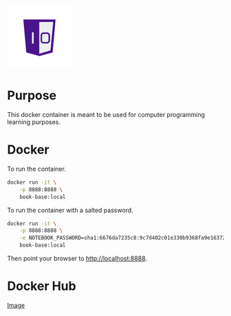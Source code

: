 ![One-Off Coder Logo](../../logo.png "One-Off Coder")

# Purpose

This docker container is meant to be used for computer programming learning purposes.

# Docker

To run the container.

```bash
docker run -it \
    -p 8888:8888 \
    book-base:local
```

To run the container with a salted password.

```bash
docker run -it \
    -p 8888:8888 \
    -e NOTEBOOK_PASSWORD=sha1:6676da7235c8:9c7d402c01e330b9368fa9e1637233748be11cc5 \
    book-base:local
```

Then point your browser to [http://localhost:8888](http://localhost:8888).

# Docker Hub

[Image](https://hub.docker.com/r/oneoffcoder/book-base)
